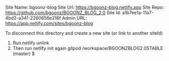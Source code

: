 
Site Name:  bgoonz-blog
Site Url:   <https://bgoonz-blog.netlify.app>
Site Repo:  <https://github.com/bgoonz/BGOONZ_BLOG_2.0>
Site Id:    a1b7ee1a-11a7-4bd2-a341-2260656e216f
Admin URL:  <https://app.netlify.com/sites/bgoonz-blog>

To disconnect this directory and create a new site (or link to another siteId)

1. Run netlify unlink
2. Then run netlify init again
gitpod /workspace/BGOONZBLOG2.0STABLE (master) $
